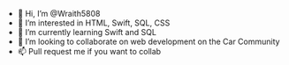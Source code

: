 - 👋 Hi, I’m @Wraith5808
- 👀 I’m interested in HTML, Swift, SQL, CSS
- 🌱 I’m currently learning Swift and SQL
- 💞️ I’m looking to collaborate on web development on the Car Community
- 📫 Pull request me if you want to collab

<!---
Wraith5808/Wraith5808 is a ✨ special ✨ repository because its `README.md` (this file) appears on your GitHub profile.
You can click the Preview link to take a look at your changes.
--->
